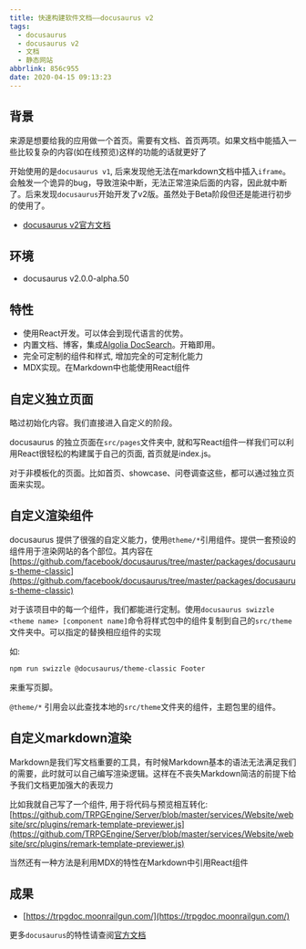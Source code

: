 ```yaml
---
title: 快速构建软件文档——docusaurus v2
tags:
  - docusaurus
  - docusaurus v2
  - 文档
  - 静态网站
abbrlink: 856c955
date: 2020-04-15 09:13:23
---
```


## 背景

来源是想要给我的应用做一个首页。需要有文档、首页两项。如果文档中能插入一些比较复杂的内容(如在线预览)这样的功能的话就更好了

开始使用的是`docusaurus v1`, 后来发现他无法在markdown文档中插入`iframe`。 会触发一个诡异的bug，导致渲染中断，无法正常渲染后面的内容，因此就中断了。后来发现`docusaurus`开始开发了v2版。虽然处于Beta阶段但还是能进行初步的使用了。

- [docusaurus v2官方文档](https://v2.docusaurus.io/)

## 环境

- docusaurus v2.0.0-alpha.50

## 特性

- 使用React开发。可以体会到现代语言的优势。
- 内置文档、博客，集成[Algolia DocSearch](https://community.algolia.com/docsearch/)。开箱即用。
- 完全可定制的组件和样式, 增加完全的可定制化能力
- MDX实现。在Markdown中也能使用React组件

## 自定义独立页面

略过初始化内容。我们直接进入自定义的阶段。

docusaurus 的独立页面在`src/pages`文件夹中, 就和写React组件一样我们可以利用React很轻松的构建属于自己的页面, 首页就是index.js。

对于非模板化的页面。比如首页、showcase、问卷调查这些，都可以通过独立页面来实现。

## 自定义渲染组件

docusaurus 提供了很强的自定义能力，使用`@theme/*`引用组件。提供一套预设的组件用于渲染网站的各个部位。其内容在[https://github.com/facebook/docusaurus/tree/master/packages/docusaurus-theme-classic](https://github.com/facebook/docusaurus/tree/master/packages/docusaurus-theme-classic)

对于该项目中的每一个组件，我们都能进行定制。使用`docusaurus swizzle <theme name> [component name]`命令将样式包中的组件复制到自己的`src/theme`文件夹中。可以指定的替换相应组件的实现

如:
```bash
npm run swizzle @docusaurus/theme-classic Footer
```

来重写页脚。

`@theme/*` 引用会以此查找本地的`src/theme`文件夹的组件，主题包里的组件。

## 自定义markdown渲染

Markdown是我们写文档重要的工具，有时候Markdown基本的语法无法满足我们的需要，此时就可以自己编写渲染逻辑。这样在不丧失Markdown简洁的前提下给予我们文档更加强大的表现力

比如我就自己写了一个组件, 用于将代码与预览相互转化: [https://github.com/TRPGEngine/Server/blob/master/services/Website/website/src/plugins/remark-template-previewer.js](https://github.com/TRPGEngine/Server/blob/master/services/Website/website/src/plugins/remark-template-previewer.js)

当然还有一种方法是利用MDX的特性在Markdown中引用React组件

## 成果

- [https://trpgdoc.moonrailgun.com/](https://trpgdoc.moonrailgun.com/)

更多`docusaurus`的特性请查阅[官方文档](https://v2.docusaurus.io/)
